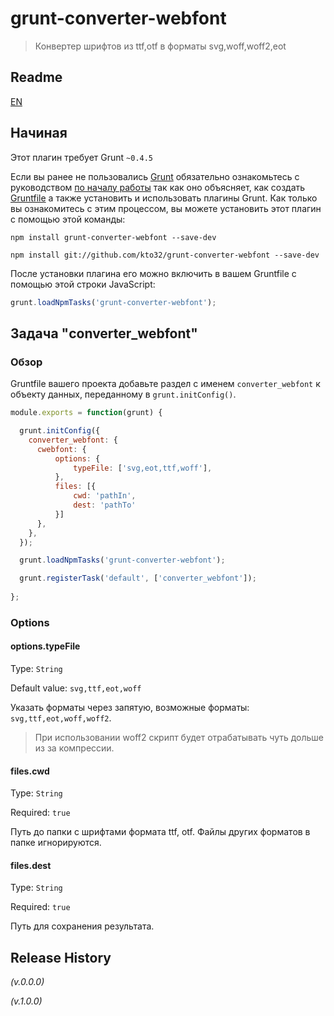 # grunt-converter-webfont

> Конвертер шрифтов из ttf,otf в форматы svg,woff,woff2,eot

## Readme
[EN](https://github.com/kto32/grunt-converter-webfont/blob/master/README.md) 

## Начиная
Этот плагин требует Grunt `~0.4.5`

Если вы ранее не пользовались [Grunt](http://gruntjs.com/) обязательно ознакомьтесь с руководством [по началу работы](http://gruntjs.com/getting-started) так как оно объясняет, как создать [Gruntfile](http://gruntjs.com/sample-gruntfile) а также установить и использовать плагины Grunt. Как только вы ознакомитесь с этим процессом, вы можете установить этот плагин с помощью этой команды:

```shell
npm install grunt-converter-webfont --save-dev

npm install git://github.com/kto32/grunt-converter-webfont --save-dev
```

После установки плагина его можно включить в вашем Gruntfile с помощью этой строки JavaScript:

```js
grunt.loadNpmTasks('grunt-converter-webfont');
```

## Задача "converter_webfont"

### Обзор
Gruntfile вашего проекта добавьте раздел с именем `converter_webfont` к объекту данных, переданному в `grunt.initConfig()`.

```js
module.exports = function(grunt) {

  grunt.initConfig({
    converter_webfont: {
      cwebfont: {
          options: {
              typeFile: ['svg,eot,ttf,woff'],
          },
          files: [{
              cwd: 'pathIn',
              dest: 'pathTo'
          }]
      },
    },
  });

  grunt.loadNpmTasks('grunt-converter-webfont');

  grunt.registerTask('default', ['converter_webfont']);
  
};

```

### Options

#### options.typeFile
Type: `String` 

Default value: `svg,ttf,eot,woff`

Указать форматы через запятую, возможные форматы: `svg,ttf,eot,woff,woff2`. 

> При использовании woff2 скрипт будет отрабатывать чуть дольше из за компрессии.

#### files.cwd
Type: `String`

Required: `true`

Путь до папки с шрифтами формата ttf, otf.  Файлы других форматов в папке игнорируются.

#### files.dest
Type: `String`

Required: `true`

Путь для сохранения результата.


## Release History
_(v.0.0.0)_

_(v.1.0.0)_
